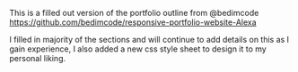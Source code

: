 This is a filled out version of the portfolio outline from @bedimcode https://github.com/bedimcode/responsive-portfolio-website-Alexa

I filled in majority of the sections and will continue to add details on this as I gain experience, I also added a new css style sheet to design it to my personal liking. 